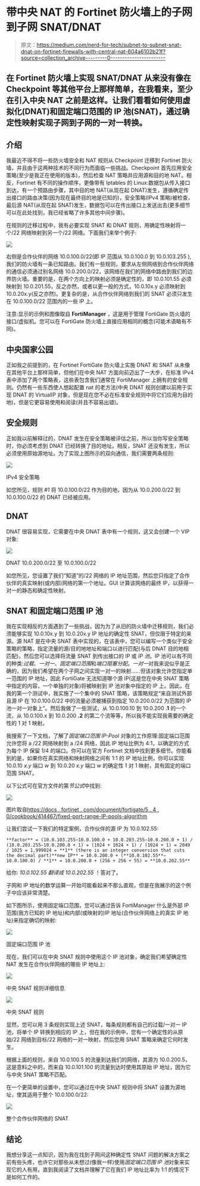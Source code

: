 # 带中央 NAT 的 Fortinet 防火墙上的子网到子网 SNAT/DNAT

> 原文：<https://medium.com/nerd-for-tech/subnet-to-subnet-snat-dnat-on-fortinet-firewalls-with-central-nat-604a6102b21f?source=collection_archive---------0----------------------->

## 在 Fortinet 防火墙上实现 SNAT/DNAT 从来没有像在 Checkpoint 等其他平台上那样简单，在我看来，至少在引入中央 NAT 之前是这样。让我们看看如何使用虚拟化(DNAT)和固定端口范围的 IP 池(SNAT)，通过确定性映射实现子网到子网的一对一转换。

## 介绍

我最近不得不将一些防火墙安全和 NAT 规则从 Checkpoint 迁移到 Fortinet 防火墙，并且由于这两种技术的不同行为而面临一些挑战。Checkpoint 首先应用安全策略(至少是我正在使用的版本)，然后检查 NAT 策略并应用源和目的地 NAT。相反，Fortinet 有不同的操作顺序，更像带有 Iptables 的 Linux:数据包从传入接口到达，有一个预路由步骤，其中目的地 NAT(从现在起 DNAT)发生，遵循确定传出接口的路由决策(因为现在最终目的地是已知的)，安全策略(IPv4 策略)被检查，最后源 NAT(从现在起 SNAT)发生，数据包可以在传出接口上发送出去(更多细节可以在此处找到，我已经省略了许多其他中间步骤)。

在规则的迁移过程中，我有必要实现 SNAT 和 DNAT 规则，用确定性映射将一个/22 网络映射到另一个/22 网络。下面我们来举个例子:

![](img/155943fd9f3fa531e7e59ed88a96dea5.png)

右侧是合作伙伴的网络 10.0.100.0/22(即 IP 范围从 10.0.100.0 到 10.0.103.255 ),我们的防火墙有一条已知路由。我们有一些规则，要求从左侧网络到合作伙伴网络的通信必须通过别名网络 10.0.200.0/22，该网络在我们的网络中路由到我们的边界防火墙。重要的是，在两个方向上的映射必须是确定性的，即 10.0.101.55 必须映射到 10.0.201.55，反之亦然，或者以更一般的方式，10.0.10x.y 必须映射到 10.0.20x.y(反之亦然)。更复杂的是，从合作伙伴网络到我们的 SNAT 必须只发生在 10.0.100.0/22 范围内的一些 IP 上。

注意:显示的示例和图像取自 **FortiManager** ，这是用于管理 FortiGate 防火墙的接口/虚拟机。您可以在 FortiGate 防火墙上直接应用相同的概念(可能术语略有不同)。

## **中央国家公园**

正如我之前提到的，在 Fortinet FortiGate 防火墙上实施 DNAT 和 SNAT 从未像在其他平台上那样简单，但他们在中央 NAT 方面向前迈出了一大步，在标准 IPv4 表中添加了两个策略表，这些表包含我们通常在 FortiManager 上拥有的安全规则。仍然有一些东西使人想起配置 nat 的老方法(中央 DNAT 规则创建以前用于实现 DNAT 的 VirtualIP 对象，但是现在您不必在标准安全规则中将它们应用为目的地)，但是它更容易使用和阅读(并且不容易出错)。

## **安全规则**

正如我以前解释过的，DNAT 发生在安全策略被评估之前，所以当你写安全策略时，你必须考虑到 DNAT 已经转换了目的地址。相反，SNAT 还没有发生，所以必须使用原始源地址。为了实现上图所示的双向通信，我们需要两条规则:

![](img/86bef3623bfc361421456f29008a3837.png)

IPv4 安全策略

如您所见，规则 *#1* 将 10.0.100.0/22 作为目的地，因为从 10.0.200.0/22 到 10.0.100.0/22 的 DNAT 已经被应用。

## **DNAT**

DNAT 很容易实现，它需要在中央 DNAT 表中有一个规则，这又会创建一个 VIP 对象:

![](img/b36b6e639623d0a9252da76256e20720.png)

DNAT 10.0.200.0/22 至 10.0.100.0/22

如您所见，您设置了我们“知道”的/22 网络的 IP 地址范围，然后您只指定了合作伙伴的真实映射(或内部)网络的第一个地址。GUI 计算该网络的最终 IP，以获得一对一的静态和确定性映射。

## SNAT 和固定端口范围 IP 池

我在实现相反的方面遇到了一些挑战，因为为了从旧的防火墙中迁移规则，我们必须能够实现 10.0.10x.y 到 10.0.20x.y IP 地址的确定性 SNAT，但仅限于特定的来源。源 NAT 是在中央 SNAT 表中实现的，在该表中，您可以编写一个类似于安全策略的策略，指定流量的源/目的地地址和端口以进行匹配(与后 DNAT 目的地相匹配)，然后您可以选择将流量 SNAT 到传出接口的 IP 或 *IP 池*。IP 池可以有不同的种类:*过载*、*一对一*、*固定端口范围*和*端口阻塞分配*。*一对一*对我来说似乎是正确的，因为我们希望在两个子网之间实现一对一的映射……但该对象允许您指定单一范围的 IP 地址，因此 FortiGate 无法知道哪个源 IP(这是您在中央 SNAT 策略中指定的内容，一个单独的对象)将被映射到 IP 池对象中指定的 IP 上。因此，在我的第一个测试中，我实施了一个集中的 SNAT 策略，该策略规定“来自测试外部且源 IP 在 10.0.100.0/22 中的流量必须被捕获到指定 10.0.200.0/22 为范围的 IP 池一对一对象上”。然后我做了一些测试，从 10.0.100.10 到 10.0.200 **.1** 的一个流，从 10.0.100.x 到 10.0.200 **.2** 的第二个流等等，所以我不能实现我需要的确定性的 1 对 1 映射。

我搜索了一下文档，了解了*固定端口范围 IP-Pool* 对象的工作原理:固定端口范围允许您将 a /22 网络映射到 a /24 网络，因此 IP 地址比例为 4:1，以确定的方式为每个 IP 保留 1/4 的端口。你可以在官方 Fortinet 文档中找到更多细节。你能看到的是，如果你在真实网络和映射网络之间有 1:1 的 IP 地址比例，你可以实现 10.0.10 *x.y* 端口 *w* 到 10.0.20 *x.y* 端口 *w* 的确定性 1 对 1 映射，具有固定的端口范围 SNAT。

以下公式可在官方文件的第*节公式*中找到:

![](img/3f5bb0eeac6d443439e6135f4fe03315.png)

图片取自[https://docs . fortinet . com/document/fortigate/5 . 4 . 0/cookbook/414467/fixed-port-range-IP-pools-algorithm](https://docs.fortinet.com/document/fortigate/5.4.0/cookbook/414467/fixed-port-range-ip-pools-algorithm)

让我们尝试一下我们的特定案例，合作伙伴的源 IP 为 10.0.102.55:

```
**factor** = (10.0.103.255–10.0.100.0 + 10.0.203.255–10.0.200.0 + 1) / (10.0.203.255–10.0.200.0 + 1) = (1024 + 1024 + 1) / (1024 + 1) = 2049 / 1025 = 1,999024 = **1** (there is an integer conversion that cuts the decimal part)**new IP** = 10.0.200.0 + (**10.0.102.55**–10.0.100.0) / **1** = 10.0.200.0 + (256 + 256 + 55) = **10.0.202.55**
```

给你: *10.0.102.55 翻译成 10.0.202.55* ！答对了。

子网和 IP 地址的数学运算一开始可能看起来不那么直观，但是在我展示的这个例子中应该非常清楚。

如下图所示，使用固定端口范围，您可以通过告诉 FortiManager 什么是外部 IP 范围(我方已知的 IP 地址)和内部(或映射的)IP 地址(合作伙伴网络上的真实 IP 地址)来指定确切的映射:

![](img/b59887e077b2aefa3c4667d166366c25.png)

固定端口范围 IP 池

现在，我们可以在中央 SNAT 规则中使用这个 IP 池对象，确定我们希望确定性 NAT 发生在合作伙伴网络的哪些 IP 地址上:

![](img/b2daf505b5abcdf2b8b87ef9ee6db770.png)

中央 SNAT 规则详细信息

![](img/ec0e9d51b6528ca8521f7df9e7f3713c.png)

中央 SNAT 规则

显然，您可以用 3 条规则实现上述 SNAT，每条规则都有自己的过载/一对一 IP 池，将单个 IP 转换到相应的 IP 上，但在我的示例中，您有一个确定性的从原始/22 网络到目标/22 网络的一对一映射，然后您用 SNAT 策略来确定它何时发生。

根据上面的规则，来自 10.0.100.5 的流量到达我们的网络，其源为 10.0.200.5，这是意料之中的，而来自 10.0.101.100 的流量到达时使用其原始 IP 地址，因为它与中央 SNAT 策略不匹配。

在一个更简单的设置中，您可以通过在中央 SNAT 规则中将 SNAT 设置为源地址，使其适用于整个 10.0.100.0/22:

![](img/eee324ad2a84d2cf02d6b016a380dd51.png)

整个合作伙伴网络的 SNAT

## 结论

我想分享这一点知识，因为我在找到子网间这种确定性 SNAT 问题的解决方案之前有些头疼，也许它对那些从未想过(像我一样)使用*固定端口范围* *IP 池*对象来实现它的人有用，直到我阅读了文档并理解了它在我们 IP 地址比率为 1:1 的情况下是如何工作的。